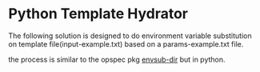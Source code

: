 # Python Template Hydrator

The following solution is designed to do environment variable substitution on template file(input-example.txt) based on a params-example.txt file. 

the process is similar to the opspec pkg [envsub-dir](https://github.com/opspec-pkgs/envsubst-dir/blob/master/cmd.js) but in python. 
